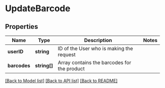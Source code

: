 # UpdateBarcode

## Properties
Name | Type | Description | Notes
------------ | ------------- | ------------- | -------------
**userID** | **string** | ID of the User who is making the request | 
**barcodes** | **string[]** | Array contains the barcodes for the product | 

[[Back to Model list]](../README.md#documentation-for-models) [[Back to API list]](../README.md#documentation-for-api-endpoints) [[Back to README]](../README.md)


